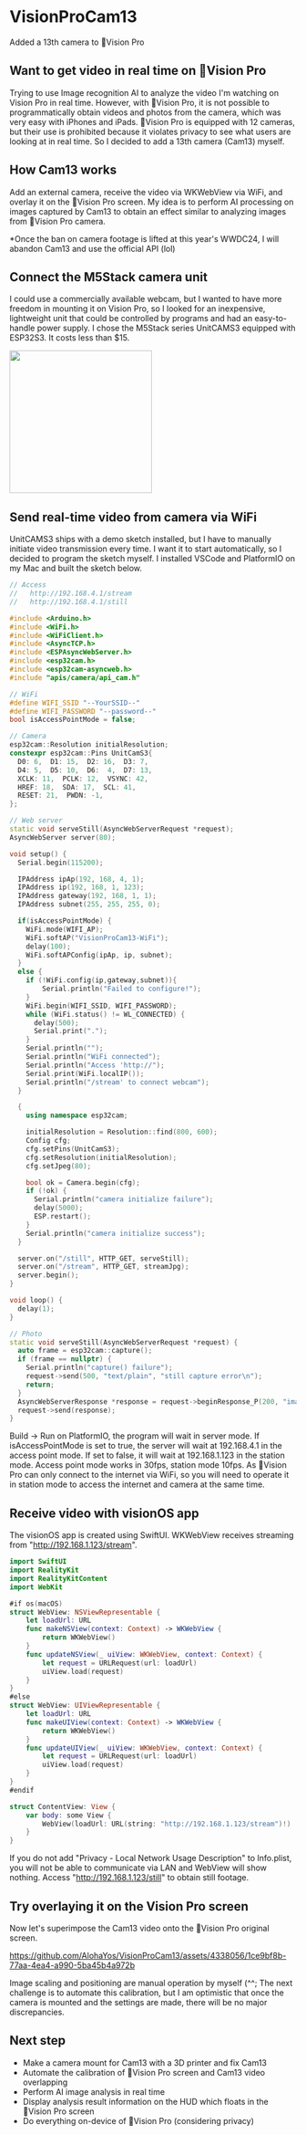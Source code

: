 # VisionProCam13

Added a 13th camera to Vision Pro

## Want to get video in real time on Vision Pro
Trying to use Image recognition AI to analyze the video I'm watching on Vision Pro in real time.
However, with Vision Pro, it is not possible to programmatically obtain videos and photos from the camera, which was very easy with iPhones and iPads. Vision Pro is equipped with 12 cameras, but their use is prohibited because it violates privacy to see what users are looking at in real time.
So I decided to add a 13th camera (Cam13) myself.

## How Cam13 works
Add an external camera, receive the video via WKWebView via WiFi, and overlay it on the Vision Pro screen. My idea is to perform AI processing on images captured by Cam13 to obtain an effect similar to analyzing images from Vision Pro camera.

*Once the ban on camera footage is lifted at this year's WWDC24, I will abandon Cam13 and use the official API (lol)

## Connect the M5Stack camera unit
I could use a commercially available webcam, but I wanted to have more freedom in mounting it on Vision Pro, so I looked for an inexpensive, lightweight unit that could be controlled by programs and had an easy-to-handle power supply.
I chose the M5Stack series UnitCAMS3 equipped with ESP32S3. It costs less than $15.

<a href="https://shop.m5stack.com/products/unit-cams3-wi-fi-camera-ov2640" target=_blank><img src="https://github.com/AlohaYos/VisionProCam13/assets/4338056/841870ba-68ba-4bc7-958c-18fffcd1ea32" width="250"></a>


## Send real-time video from camera via WiFi
UnitCAMS3 ships with a demo sketch installed, but I have to manually initiate video transmission every time. I want it to start automatically, so I decided to program the sketch myself.
I installed VSCode and PlatformIO on my Mac and built the sketch below.

```cpp:main.cpp
// Access
//   http://192.168.4.1/stream
//   http://192.168.4.1/still

#include <Arduino.h>
#include <WiFi.h>
#include <WiFiClient.h>
#include <AsyncTCP.h>
#include <ESPAsyncWebServer.h>
#include <esp32cam.h>
#include <esp32cam-asyncweb.h>
#include "apis/camera/api_cam.h"

// WiFi
#define WIFI_SSID "--YourSSID--"
#define WIFI_PASSWORD "--password--"
bool isAccessPointMode = false;

// Camera
esp32cam::Resolution initialResolution;
constexpr esp32cam::Pins UnitCamS3{
  D0: 6,  D1: 15,  D2: 16,  D3: 7,
  D4: 5,  D5: 10,  D6:  4,  D7: 13,
  XCLK: 11,  PCLK: 12,  VSYNC: 42,
  HREF: 18,  SDA: 17,  SCL: 41,
  RESET: 21,  PWDN: -1,
};

// Web server
static void serveStill(AsyncWebServerRequest *request);
AsyncWebServer server(80);

void setup() {
  Serial.begin(115200);

  IPAddress ipAp(192, 168, 4, 1);
  IPAddress ip(192, 168, 1, 123);
  IPAddress gateway(192, 168, 1, 1);
  IPAddress subnet(255, 255, 255, 0);

  if(isAccessPointMode) {
    WiFi.mode(WIFI_AP);
    WiFi.softAP("VisionProCam13-WiFi");
    delay(100);
    WiFi.softAPConfig(ipAp, ip, subnet);
  }
  else {
    if (!WiFi.config(ip,gateway,subnet)){
        Serial.println("Failed to configure!");
    }
    WiFi.begin(WIFI_SSID, WIFI_PASSWORD);
    while (WiFi.status() != WL_CONNECTED) {
      delay(500);
      Serial.print(".");
    }
    Serial.println("");
    Serial.println("WiFi connected");
    Serial.println("Access 'http://");
    Serial.print(WiFi.localIP());
    Serial.println("/stream' to connect webcam");
  }

  {
    using namespace esp32cam;

    initialResolution = Resolution::find(800, 600);
    Config cfg;
    cfg.setPins(UnitCamS3);
    cfg.setResolution(initialResolution);
    cfg.setJpeg(80);

    bool ok = Camera.begin(cfg);
    if (!ok) {
      Serial.println("camera initialize failure");
      delay(5000);
      ESP.restart();
    }
    Serial.println("camera initialize success");
  }

  server.on("/still", HTTP_GET, serveStill);
  server.on("/stream", HTTP_GET, streamJpg);
  server.begin();
}

void loop() {
  delay(1);
}

// Photo
static void serveStill(AsyncWebServerRequest *request) {
  auto frame = esp32cam::capture();
  if (frame == nullptr) {
    Serial.println("capture() failure");
    request->send(500, "text/plain", "still capture error\n");
    return;
  }
  AsyncWebServerResponse *response = request->beginResponse_P(200, "image/jpeg", frame->data(), frame->size());
  request->send(response);
}
```

Build → Run on PlatformIO, the program will wait in server mode. If isAccessPointMode is set to true, the server will wait at 192.168.4.1 in the access point mode. If set to false, it will wait at 192.168.1.123 in the station mode.
Access point mode works in 30fps, station mode 10fps. 
As Vision Pro can only connect to the internet via WiFi, so you will need to operate it in station mode to access the internet and camera at the same time.

## Receive video with visionOS app
The visionOS app is created using SwiftUI. WKWebView receives streaming from "http://192.168.1.123/stream".

```swift:ContentView.swift
import SwiftUI
import RealityKit
import RealityKitContent
import WebKit

#if os(macOS)
struct WebView: NSViewRepresentable {
	let loadUrl: URL
	func makeNSView(context: Context) -> WKWebView {
		return WKWebView()
	}
	func updateNSView(_ uiView: WKWebView, context: Context) {
		let request = URLRequest(url: loadUrl)
		uiView.load(request)
	}
}
#else
struct WebView: UIViewRepresentable {
	let loadUrl: URL
	func makeUIView(context: Context) -> WKWebView {
		return WKWebView()
	}
	func updateUIView(_ uiView: WKWebView, context: Context) {
		let request = URLRequest(url: loadUrl)
		uiView.load(request)
	}
}
#endif

struct ContentView: View {
	var body: some View {
		WebView(loadUrl: URL(string: "http://192.168.1.123/stream")!)
	}
}
```

If you do not add "Privacy - Local Network Usage Description" to Info.plist, you will not be able to communicate via LAN and WebView will show nothing.
Access "http://192.168.1.123/still" to obtain still footage.

## Try overlaying it on the Vision Pro screen
Now let's superimpose the Cam13 video onto the Vision Pro original screen.

https://github.com/AlohaYos/VisionProCam13/assets/4338056/1ce9bf8b-77aa-4ea4-a990-5ba45b4a972b

Image scaling and positioning are manual operation by myself (^^;  The next challenge is to automate this calibration, but I am optimistic that once the camera is mounted and the settings are made, there will be no major discrepancies.

## Next step
- Make a camera mount for Cam13 with a 3D printer and fix Cam13
- Automate the calibration of Vision Pro screen and Cam13 video overlapping
- Perform AI image analysis in real time
- Display analysis result information on the HUD which floats in the Vision Pro screen
- Do everything on-device of Vision Pro (considering privacy)
